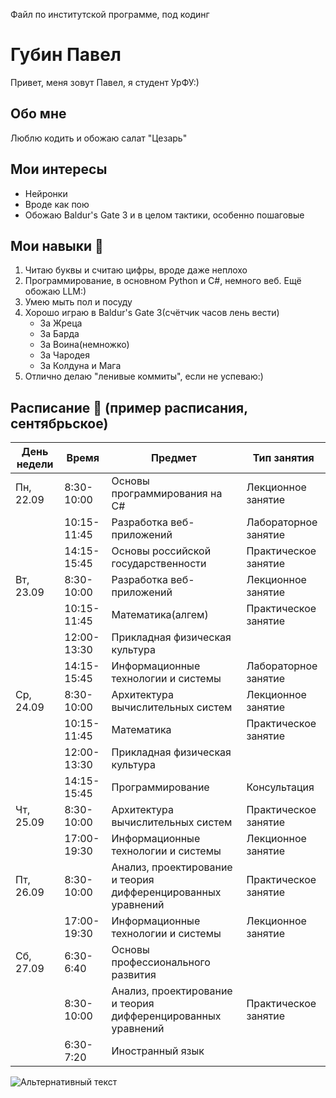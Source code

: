 Файл по институтской программе, под кодинг
# Губин Павел

Привет, меня зовут Павел, я студент УрФУ:)

## Обо мне

Люблю кодить и обожаю салат "Цезарь"

## Мои интересы 
-   Нейронки
-   Вроде как пою
-   Обожаю Baldur's Gate 3 и в целом тактики, особенно пошаговые

## Мои навыки :muscle:

1.  Читаю буквы и считаю цифры, вроде даже неплохо
2.  Программирование, в основном Python и C#, немного веб. Ещё обожаю LLM:)
3.  Умею мыть пол и посуду
4.  Хорошо играю в Baldur's Gate 3(счётчик часов лень вести)
    - За Жреца
    - За Барда
    - За Воина(немножко)
    - За Чародея
    - За Колдуна и Мага
5. Отлично делаю "ленивые коммиты", если не успеваю:)


## Расписание :calendar: (пример расписания, сентябрьское)
| День недели | Время      | Предмет                                   | Тип занятия       |
|-------------|------------|-------------------------------------------|--------------------|
| Пн, 22.09   | 8:30-10:00 | Основы программирования на C#                  | Лекционное занятие |
|             | 10:15-11:45| Разработка веб-приложений               | Лабораторное занятие |
|             | 14:15-15:45| Основы российской государственности     | Практическое занятие |
| Вт, 23.09   | 8:30-10:00 | Разработка веб-приложений               | Лекционное занятие |
|             | 10:15-11:45| Математика(алгем)                 | Практическое занятие |
|             | 12:00-13:30| Прикладная физическая культура          |                   |
|             | 14:15-15:45| Информационные технологии и системы     | Лабораторное занятие |
| Ср, 24.09   | 8:30-10:00 | Архитектура вычислительных систем        | Лекционное занятие |
|             | 10:15-11:45| Математика                 | Практическое занятие |
|             | 12:00-13:30| Прикладная физическая культура          |                   |
|             | 14:15-15:45| Программирование                  | Консультация       |
| Чт, 25.09   | 8:30-10:00 | Архитектура вычислительных систем        | Практическое занятие |
|             | 17:00-19:30| Информационные технологии и системы     | Лекционное занятие |
| Пт, 26.09   | 8:30-10:00 | Анализ, проектирование и теория дифференцированных уравнений | Практическое занятие |
|             | 17:00-19:30| Информационные технологии и системы     | Лекционное занятие |
| Сб, 27.09   | 6:30-6:40  | Основы профессионального развития    |                   |
|             | 8:30-10:00 | Анализ, проектирование и теория дифференцированных уравнений | Практическое занятие |
|             | 6:30-7:20  | Иностранный язык                       |                   |

![Альтернативный текст](https://i.pinimg.com/564x/c0/f8/2a/c0f82a9aeaf56ddc433b81b09026511f.jpg)
